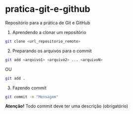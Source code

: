 # pratica-git-e-github
Repositório para a prática de Git e GitHub
1. Aprendendo a clonar um repositório 


```bash
git clone <url_repositorio_remoto>
```



2. Preparando os arquivos para o commit 

```bash 
git add <arquivo1> <arquivo2> ... <arquivoN>
```

OU

```bash 
git add . 
```


3. Fazendo commit 

```bash 
git commit -m "Mensagem" 
```

**Atenção!** Todo commit deve ter uma descrição (obrigatório)